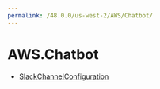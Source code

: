 ```yaml
---
permalink: /48.0.0/us-west-2/AWS/Chatbot/
---
```


# AWS.Chatbot



* [SlackChannelConfiguration](SlackChannelConfiguration.md)